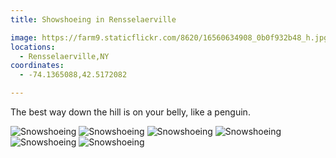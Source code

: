```yaml
---
title: Showshoeing in Rensselaerville

image: https://farm9.staticflickr.com/8620/16560634908_0b0f932b48_h.jpg
locations:
  - Rensselaerville,NY
coordinates:
  - -74.1365088,42.5172082

---
```


The best way down the hill is on your belly, like a penguin.

<div class="photos">

<img src="https://farm8.staticflickr.com/7621/16747117062_b4c37bc0c6_h.jpg" class="img-half" alt="Snowshoeing">
<img src="https://farm9.staticflickr.com/8633/16562083779_807a499e79_h.jpg" class="img-half" alt="Snowshoeing">

<img src="https://farm8.staticflickr.com/7281/16128245313_5136e4162b_h.jpg"  alt="Snowshoeing">

<img src="https://farm9.staticflickr.com/8620/16560634908_0b0f932b48_h.jpg" class="img-tall" alt="Snowshoeing">

<img src="https://farm9.staticflickr.com/8664/16125884354_ea0ad7d939_h.jpg" class="img-wide" alt="Snowshoeing">

<img src="https://farm9.staticflickr.com/8605/16540927787_e70ec411d3_h.jpg" alt="Snowshoeing">
</div>
